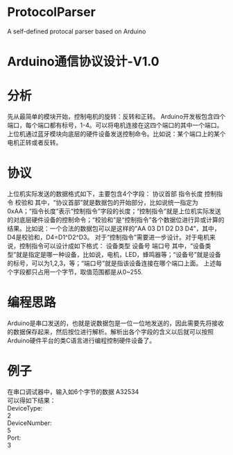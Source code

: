 # ProtocolParser
A self-defined protocal parser based on Arduino

# Arduino通信协议设计-V1.0

# 分析
先从最简单的模块开始，控制电机的旋转：反转和正转。
Arduino开发板包含四个端口，每个端口都有标号，1-4。可以将电机连接在这四个端口的其中一个端口。上位机通过蓝牙模块向底层的硬件设备发送控制命令。比如说：某个端口上的某个电机正转或者反转。

# 协议
上位机实际发送的数据格式如下，主要包含4个字段：
协议首部	指令长度	控制指令	校验和
其中，“协议首部”就是数据包的开始部分，比如说统一指定为0xAA；“指令长度”表示“控制指令”字段的长度；“控制指令”就是上位机实际发送的对底层硬件设备的控制命令；“校验和”是“控制指令”各个数据位进行异或计算的结果。比如说：一个合法的数据包可以是这样的”AA 03 D1 D2 D3 D4”，其中，D4是校验和，D4=D1^D2^D3。
对于“控制指令”需要进一步设计。对于电机来说，控制指令可以设计成如下格式：
设备类型	设备号	端口号
其中，“设备类型”就是指定是哪一种设备，比如说，电机，LED，蜂鸣器等；“设备号”就是设备的标号，可以为1,2,3，等；“端口号”就是指该设备连接在哪个端口上面。
上述每个字段都只占用一个字节，取值范围都是从0~255.

# 编程思路
Arduino是串口发送的，也就是说数据包是一位一位地发送的，因此需要先将接收的数据保存起来，然后按位进行解析。解析出各个字段的含义以后就可以按照Arduino硬件平台的类C语言进行编程控制硬件设备了。
# 例子
在串口调试器中，输入如6个字节的数据
    A32534<br>
    可以得如下结果：<br>
    DeviceType:<br>
    2<br>
    DeviceNumber:<br>
    5<br>
    Port:<br>
    3<br>
